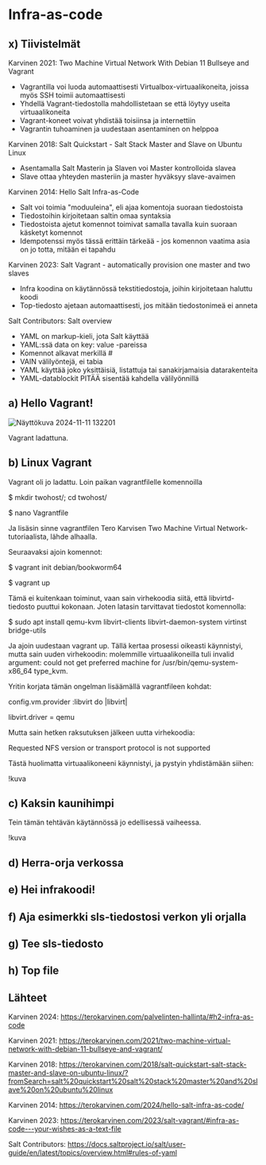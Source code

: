 # Infra-as-code

## x) Tiivistelmät

Karvinen 2021: Two Machine Virtual Network With Debian 11 Bullseye and Vagrant

- Vagrantilla voi luoda automaattisesti Virtualbox-virtuaalikoneita, joissa myös SSH toimii automaattisesti
- Yhdellä Vagrant-tiedostolla mahdollistetaan se että löytyy useita virtuaalikoneita
- Vagrant-koneet voivat yhdistää toisiinsa ja internettiin
- Vagrantin tuhoaminen ja uudestaan asentaminen on helppoa

Karvinen 2018: Salt Quickstart - Salt Stack Master and Slave on Ubuntu Linux

- Asentamalla Salt Masterin ja Slaven voi Master kontrolloida slavea
- Slave ottaa yhteyden masteriin ja master hyväksyy slave-avaimen

Karvinen 2014: Hello Salt Infra-as-Code

- Salt voi toimia "moduuleina", eli ajaa komentoja suoraan tiedostoista
- Tiedostoihin kirjoitetaan saltin omaa syntaksia
- Tiedostoista ajetut komennot toimivat samalla tavalla kuin suoraan käsketyt komennot
- Idempotenssi myös tässä erittäin tärkeää - jos komennon vaatima asia on jo totta, mitään ei tapahdu

Karvinen 2023: Salt Vagrant - automatically provision one master and two slaves

- Infra koodina on käytännössä tekstitiedostoja, joihin kirjoitetaan haluttu koodi
- Top-tiedosto ajetaan automaattisesti, jos mitään tiedostonimeä ei anneta

Salt Contributors: Salt overview

- YAML on markup-kieli, jota Salt käyttää
- YAML:ssä data on key: value -pareissa
- Komennot alkavat merkillä #
- VAIN välilyöntejä, ei tabia
- YAML käyttää joko yksittäisiä, listattuja tai sanakirjamaisia datarakenteita
- YAML-datablockit PITÄÄ sisentää kahdella välilyönnillä

## a) Hello Vagrant!

![Näyttökuva 2024-11-11 132201](https://github.com/user-attachments/assets/d87753b8-80ef-4957-8bf1-3ed1920d73c1)

Vagrant ladattuna.


## b) Linux Vagrant

Vagrant oli jo ladattu. Loin paikan vagrantfilelle komennoilla

$ mkdir twohost/; cd twohost/

$ nano Vagrantfile

Ja lisäsin sinne vagrantfilen Tero Karvisen Two Machine Virtual Network-tutoriaalista, lähde alhaalla.

Seuraavaksi ajoin komennot:

$ vagrant init debian/bookworm64

$ vagrant up

Tämä ei kuitenkaan toiminut, vaan sain virhekoodia siitä, että libvirtd-tiedosto puuttui kokonaan. Joten latasin tarvittavat tiedostot komennolla:

$ sudo apt install qemu-kvm libvirt-clients libvirt-daemon-system virtinst bridge-utils

Ja ajoin uudestaan vagrant up. Tällä kertaa prosessi oikeasti käynnistyi, mutta sain uuden virhekoodin: molemmille virtuaalikoneilla tuli invalid argument: could not get preferred machine for /usr/bin/qemu-system-x86_64 type_kvm.

Yritin korjata tämän ongelman lisäämällä vagrantfileen kohdat:

config.vm.provider :libvirt do |libvirt|

libvirt.driver = qemu

Mutta sain hetken raksutuksen jälkeen uutta virhekoodia:

Requested NFS version or transport protocol is not supported

Tästä huolimatta virtuaalikoneeni käynnistyi, ja pystyin yhdistämään siihen:

!kuva

## c) Kaksin kaunihimpi

Tein tämän tehtävän käytännössä jo edellisessä vaiheessa.

!kuva

## d) Herra-orja verkossa



## e) Hei infrakoodi!

## f) Aja esimerkki sls-tiedostosi verkon yli orjalla

## g) Tee sls-tiedosto

## h) Top file

## Lähteet

Karvinen 2024: https://terokarvinen.com/palvelinten-hallinta/#h2-infra-as-code

Karvinen 2021: https://terokarvinen.com/2021/two-machine-virtual-network-with-debian-11-bullseye-and-vagrant/

Karvinen 2018: https://terokarvinen.com/2018/salt-quickstart-salt-stack-master-and-slave-on-ubuntu-linux/?fromSearch=salt%20quickstart%20salt%20stack%20master%20and%20slave%20on%20ubuntu%20linux

Karvinen 2014: https://terokarvinen.com/2024/hello-salt-infra-as-code/

Karvinen 2023: https://terokarvinen.com/2023/salt-vagrant/#infra-as-code---your-wishes-as-a-text-file

Salt Contributors: https://docs.saltproject.io/salt/user-guide/en/latest/topics/overview.html#rules-of-yaml
